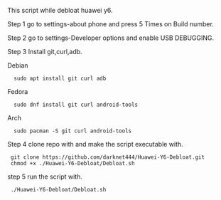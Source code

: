 This script while debloat huawei y6.

Step 1 go to settings-about phone and press 5 Times on Build number.

Step 2 go to settings-Developer options and enable USB DEBUGGING.

Step 3 Install git,curl,adb.
   
Debian
      
      sudo apt install git curl adb
Fedora 
      
      sudo dnf install git curl android-tools
Arch 
      
      sudo pacman -S git curl android-tools

Step 4 clone repo with and make the script executable with.

     git clone https://github.com/darknet444/Huawei-Y6-Debloat.git
     chmod +x ./Huawei-Y6-Debloat/Debloat.sh

step 5 run the script with. 
            
     ./Huawei-Y6-Debloat/Debloat.sh
